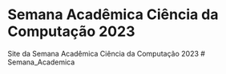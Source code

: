 # Semana Acadêmica Ciência da Computação 2023
Site da Semana Acadêmica Ciência da Computação 2023
#   S e m a n a _ A c a d e m i c a  
 
